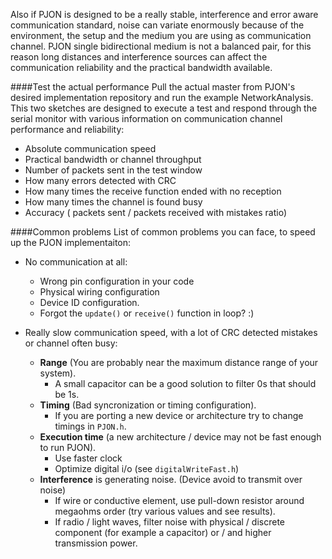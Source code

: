 Also if PJON is designed to be a really stable, interference and error aware communication standard, noise can variate enormously because of the environment, the setup and the medium you are using as communication channel. PJON single bidirectional medium is not a balanced pair, for this reason long distances and interference sources can affect the communication reliability and the practical bandwidth available.

####Test the actual performance
Pull the actual master from PJON's desired implementation repository and run the example NetworkAnalysis. This two sketches are designed to execute a test and respond through the serial monitor with various information on communication channel performance and reliability:
* Absolute communication speed
* Practical bandwidth or channel throughput
* Number of packets sent in the test window
* How many errors detected with CRC
* How many times the receive function ended with no reception
* How many times the channel is found busy
* Accuracy ( packets sent / packets received with mistakes ratio)

####Common problems
List of common problems you can face, to speed up the PJON implementaiton:

* No communication at all:
  * Wrong pin configuration in your code
  * Physical wiring configuration
  * Device ID configuration.
  * Forgot the `update()` or `receive()` function in loop? :)

* Really slow communication speed, with a lot of CRC detected mistakes or channel often busy:
  * **Range** (You are probably near the maximum distance range of your system).
    * A small capacitor can be a good solution to filter 0s that should be 1s. 
  * **Timing** (Bad syncronization or timing configuration).
    * If you are porting a new device or architecture try to change timings in `PJON.h`.
  * **Execution time** (a new architecture / device may not be fast enough to run PJON).
    * Use faster clock
    * Optimize digital i/o (see `digitalWriteFast.h`)
  * **Interference** is generating noise. (Device avoid to transmit over noise)
    * If wire or conductive element, use pull-down resistor around megaohms order (try various values and see results).
    * If radio / light waves, filter noise with physical / discrete component (for example a capacitor) or / and higher transmission power.